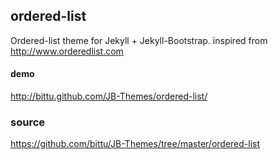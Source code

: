 ## ordered-list

Ordered-list theme for Jekyll + Jekyll-Bootstrap. inspired from <http://www.orderedlist.com>

#### demo
<http://bittu.github.com/JB-Themes/ordered-list/>

### source
<https://github.com/bittu/JB-Themes/tree/master/ordered-list>